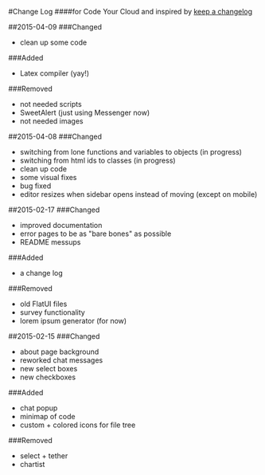 #Change Log
####for Code Your Cloud and inspired by [keep a changelog](http://keepachangelog.com/)

##2015-04-09
###Changed
- clean up some code

###Added
- Latex compiler (yay!)

###Removed
- not needed scripts
- SweetAlert (just using Messenger now)
- not needed images

##2015-04-08
###Changed
- switching from lone functions and variables to objects (in progress)
- switching from html ids to classes (in progress)
- clean up code
- some visual fixes
- bug fixed
- editor resizes when sidebar opens instead of moving (except on mobile)

##2015-02-17
###Changed
- improved documentation
- error pages to be as "bare bones" as possible
- README messups

###Added
- a change log

###Removed
- old FlatUI files
- survey functionality
- lorem ipsum generator (for now)

##2015-02-15
###Changed
- about page background
- reworked chat messages
- new select boxes
- new checkboxes

###Added
- chat popup
- minimap of code
- custom + colored icons for file tree

###Removed
- select + tether
- chartist
